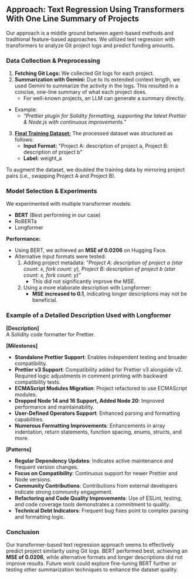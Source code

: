 ## Approach: Text Regression Using Transformers With One Line Summary of Projects

Our approach is a middle ground between agent-based methods and traditional feature-based approaches. We utilized text regression with transformers to analyze Git project logs and predict funding amounts.

### Data Collection & Preprocessing
1. **Fetching Git Logs:** We collected Git logs for each project.
2. **Summarization with Gemini:** Due to its extended context length, we used Gemini to summarize the activity in the logs. This resulted in a concise, one-line summary of what each project does.
   - For well-known projects, an LLM can generate a summary directly. 

- Example:
    - *"Prettier plugin for Solidity formatting, supporting the latest Prettier & Node.js with continuous improvements."*
3. [**Final Training Dataset:**](https://github.com/FaezehShakouri/deepfunding/blob/dc87a22fc78bc6f4a34c8ce4cf867c419bbdbfaf/data/data.mirror.csv#L1) The processed dataset was structured as follows:
   - **Input Format:** "Project A: description of project a, Project B: description of project b"
   - **Label:** weight_a

To augment the dataset, we doubled the training data by mirroring project pairs (i.e., swapping Project A and Project B).

### Model Selection & Experiments
We experimented with multiple transformer models:
- **BERT** (Best performing in our case)
- RoBERTa
- Longformer

**Performance:**
- Using BERT, we achieved an **MSE of 0.0206** on Hugging Face.
- Alternative input formats were tested:
  1. Adding project metadata: *"Project A: description of project a (star count: x, fork count: y), Project B: description of project b (star count: x, fork count: y)"*
     - This did not significantly improve the MSE.
  2. Using a more elaborate description with Longformer:
     - **MSE increased to 0.1**, indicating longer descriptions may not be beneficial.

### Example of a Detailed Description Used with Longformer

**[Description]**  
A Solidity code formatter for Prettier.

**[Milestones]**  
- **Standalone Prettier Support**: Enables independent testing and broader compatibility.  
- **Prettier v3 Support**: Compatibility added for Prettier v3 alongside v2. Required logic adjustments in comment printing with backward compatibility tests.  
- **ECMAScript Modules Migration**: Project refactored to use ECMAScript modules.  
- **Dropped Node 14 and 16 Support, Added Node 20**: Improved performance and maintainability.  
- **User-Defined Operators Support**: Enhanced parsing and formatting capabilities.  
- **Numerous Formatting Improvements**: Enhancements in array indentation, return statements, function spacing, enums, structs, and more.

**[Patterns]**  
- **Regular Dependency Updates**: Indicates active maintenance and frequent version changes.  
- **Focus on Compatibility**: Continuous support for newer Prettier and Node versions.  
- **Community Contributions**: Contributions from external developers indicate strong community engagement.  
- **Refactoring and Code Quality Improvements**: Use of ESLint, testing, and code coverage tools demonstrates a commitment to quality.  
- **Technical Debt Indicators**: Frequent bug fixes point to complex parsing and formatting logic.

### Conclusion
Our transformer-based text regression approach seems to effectively predict project similarity using Git logs. BERT performed best, achieving an **MSE of 0.0206**, while alternative formats and longer descriptions did not improve results. Future work could explore fine-tuning BERT further or testing other summarization techniques to enhance the dataset quality.
